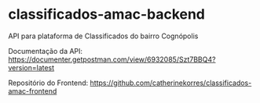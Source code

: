 # classificados-amac-backend
API para plataforma de Classificados do bairro Cognópolis

Documentação da API:
https://documenter.getpostman.com/view/6932085/Szt7BBQ4?version=latest

Repositório do Frontend:
https://github.com/catherinekorres/classificados-amac-frontend